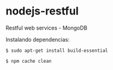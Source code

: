 # nodejs-restful
Restful web services - MongoDB

Instalando dependencias:

`$ sudo apt-get install build-essential`

`$ npm cache clean`
